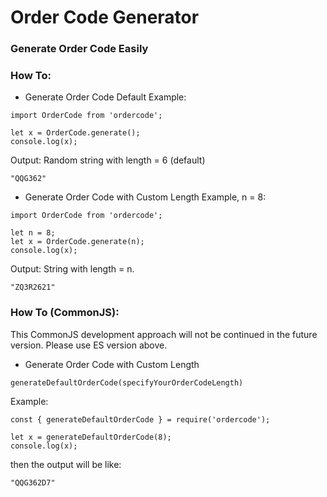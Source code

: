 # Order Code Generator
### Generate Order Code Easily

### How To:
- Generate Order Code Default
Example:
```
import OrderCode from 'ordercode';

let x = OrderCode.generate();
console.log(x);
```
Output: Random string with length = 6 (default)

```
"QQG362"
```

- Generate Order Code with Custom Length
Example, n = 8:
```
import OrderCode from 'ordercode';

let n = 8;
let x = OrderCode.generate(n);
console.log(x);
```
Output: String with length = n.

```
"ZQ3R2621"
```

### How To (CommonJS):
This CommonJS development approach will not be continued in the future version. Please use ES version above.

- Generate Order Code with Custom Length
```
generateDefaultOrderCode(specifyYourOrderCodeLength)
```
Example:
```
const { generateDefaultOrderCode } = require('ordercode');

let x = generateDefaultOrderCode(8);
console.log(x);
```
then the output will be like:

```
"QQG362D7"
```
